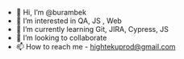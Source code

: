 - 👋 Hi, I’m @burambek
- 👀 I’m interested in QA, JS , Web
- 🌱 I’m currently learning Git, JIRA, Cypress, JS
- 💞️ I’m looking to collaborate 
- 📫 How to reach me  - hightekuprod@gmail.com

<!---
burambek/burambek is a ✨ special ✨ repository because its `README.md` (this file) appears on your GitHub profile.
You can click the Preview link to take a look at your changes.
--->
